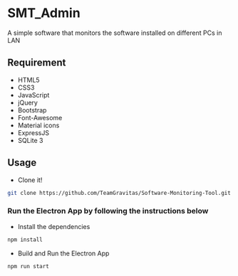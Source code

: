 # SMT_Admin
A simple software that monitors the software installed on different PCs in LAN

## Requirement

- HTML5
- CSS3
- JavaScript
- jQuery
- Bootstrap
- Font-Awesome
- Material icons
- ExpressJS
- SQLite 3

## Usage

* Clone it!

```bash
git clone https://github.com/TeamGravitas/Software-Monitoring-Tool.git
```

### Run the Electron App by following the instructions below
- Install the dependencies
```bash
npm install
```

- Build and Run the Electron App
```bash
npm run start
```
